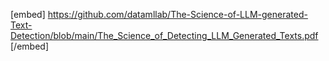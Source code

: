 [embed] https://github.com/datamllab/The-Science-of-LLM-generated-Text-Detection/blob/main/The_Science_of_Detecting_LLM_Generated_Texts.pdf [/embed]
